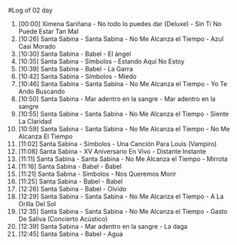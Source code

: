 #Log of 02 day

1. [00:00] Ximena Sariñana - No todo lo puedes dar (Deluxe) - Sin Ti No Puede Estar Tan Mal
1. [10:26] Santa Sabina - Santa Sabina - No Me Alcanza el Tiempo - Azul Casi Morado
1. [10:30] Santa Sabina - Babel - El ángel
1. [10:35] Santa Sabina - Símbolos - Estando Aquí No Estoy
1. [10:39] Santa Sabina - Babel - La Garra
1. [10:42] Santa Sabina - Símbolos - Miedo
1. [10:46] Santa Sabina - Santa Sabina - No Me Alcanza el Tiempo - Yo Te Ando Buscando
1. [10:50] Santa Sabina - Mar adentro en la sangre - Mar adentro en la sangre
1. [10:55] Santa Sabina - Santa Sabina - No Me Alcanza el Tiempo - Siente La Claridad
1. [10:59] Santa Sabina - Santa Sabina - No Me Alcanza el Tiempo - No Me Alcanza El Tiempo
1. [11:02] Santa Sabina - Símbolos - Una Canción Para Louis (Vampiro)
1. [11:06] Santa Sabina - XV Aniversario En Vivo - Distante Instante
1. [11:11] Santa Sabina - Santa Sabina - No Me Alcanza el Tiempo - Mirrota
1. [11:16] Santa Sabina - Babel - Babel
1. [11:21] Santa Sabina - Símbolos - Nos Queremos Morir
1. [11:25] Santa Sabina - Babel - Babel
1. [12:26] Santa Sabina - Babel - Olvido
1. [12:29] Santa Sabina - Santa Sabina - No Me Alcanza el Tiempo - A La Orilla Del Sol
1. [12:35] Santa Sabina - Santa Sabina - No Me Alcanza el Tiempo - Gasto De Saliva (Concierto Acústico)
1. [12:39] Santa Sabina - Mar adentro en la sangre - La daga
1. [12:45] Santa Sabina - Babel - Agua
